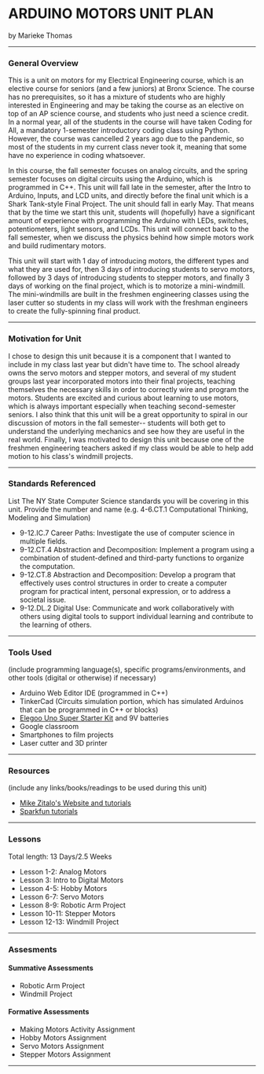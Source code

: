 # ARDUINO MOTORS UNIT PLAN
by Marieke Thomas

-----

### General Overview
This is a unit on motors for my Electrical Engineering course, which is an elective course for seniors (and a few juniors) at Bronx Science. The course has no prerequisites, so it has a mixture of students who are highly interested in Engineering and may be taking the course as an elective on top of an AP science course, and students who just need a science credit. In a normal year, all of the students in the course will have taken Coding for All, a mandatory 1-semester introductory coding class using Python. However, the course was cancelled 2 years ago due to the pandemic, so most of the students in my current class never took it, meaning that some have no experience in coding whatsoever.

In this course, the fall semester focuses on analog circuits, and the spring semester focuses on digital circuits using the Arduino, which is programmed in C++. This unit will fall late in the semester, after the Intro to Arduino, Inputs, and LCD units, and directly before the final unit which is a Shark Tank-style Final Project. The unit should fall in early May. That means that by the time we start this unit, students will (hopefully) have a significant amount of experience with programming the Arduino with LEDs, switches, potentiometers, light sensors, and LCDs. This unit will connect back to the fall semester, when we discuss the physics behind how simple motors work and build rudimentary motors.

This unit will start with 1 day of introducing motors, the different types and what they are used for, then 3 days of introducing students to servo motors, followed by 3 days of introducing students to stepper motors, and finally 3 days of working on the final project, which is to motorize a mini-windmill. The mini-windmills are built in the freshmen engineering classes using the laser cutter so students in my class will work with the freshman engineers to create the fully-spinning final product.

---

### Motivation for Unit
I chose to design this unit because it is a component that I wanted to include in my class last year but didn't have time to. The school already owns the servo motors and stepper motors, and several of my student groups last year incorporated motors into their final projects, teaching themselves the necessary skills in order to correctly wire and program the motors. Students are excited and curious about learning to use motors, which is always important especially when teaching second-semester seniors. I also think that this unit will be a great opportunity to spiral in our discussion of motors in the fall semester-- students will both get to understand the underlying mechanics and see how they are useful in the real world. Finally, I was motivated to design this unit because one of the freshmen engineering teachers asked if my class would be able to help add motion to his class's windmill projects.

---

### Standards Referenced
List The NY State Computer Science standards you will be covering in this unit. Provide the number and name (e.g. 4-6.CT.1 Computational Thinking, Modeling and Simulation)

* 9-12.IC.7 Career Paths: Investigate the use of computer science in multiple fields. 
* 9-12.CT.4 Abstraction and Decomposition: Implement a program using a combination of student-defined and third-party functions to organize the computation.
* 9-12.CT.8 Abstraction and Decomposition: Develop a program that effectively uses control structures in order to create a computer program for practical intent, personal expression, or to address a societal issue.
* 9-12.DL.2 Digital Use: Communicate and work collaboratively with others using digital tools to support individual learning and contribute to the learning of others.

---

### Tools Used
(include programming language(s), specific programs/environments, and other tools (digital or otherwise) if necessary)
* Arduino Web Editor IDE (programmed in C++)
* TinkerCad (Circuits simulation portion, which has simulated Arduinos that can be programmed in C++ or blocks)
* [Elegoo Uno Super Starter Kit](https://www.elegoo.com/products/elegoo-uno-project-super-starter-kit) and 9V batteries
* Google classroom
* Smartphones to film projects
* Laser cutter and 3D printer
---

### Resources
(include any links/books/readings to be used during this unit)
* [Mike Zitalo's Website and tutorials](https://sites.google.com/view/zphysics/arduino-page?authuser=0)
* [Sparkfun tutorials](https://learn.sparkfun.com/tutorials/sparkfun-inventors-kit-experiment-guide---v41/circuit-5a-motor-basics)
---

### Lessons
Total length: 13 Days/2.5 Weeks
* Lesson 1-2: Analog Motors
* Lesson 3: Intro to Digital Motors
* Lesson 4-5: Hobby Motors
* Lesson 6-7: Servo Motors
* Lesson 8-9: Robotic Arm Project
* Lesson 10-11: Stepper Motors
* Lesson 12-13: Windmill Project


---

### Assesments

#### Summative Assessments
* Robotic Arm Project
* Windmill Project

#### Formative Assessments
* Making Motors Activity Assignment
* Hobby Motors Assignment
* Servo Motors Assignment
* Stepper Motors Assignment

---
